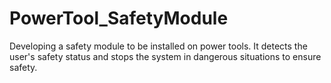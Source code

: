 # PowerTool_SafetyModule
Developing a safety module to be installed on power tools. It detects the user's safety status and stops the system in dangerous situations to ensure safety.
